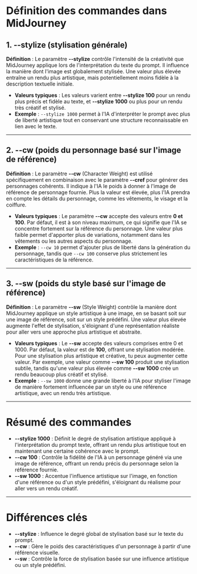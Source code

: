 # Définition des commandes dans MidJourney

## 1. --stylize (stylisation générale)
**Définition** : Le paramètre **--stylize** contrôle l'intensité de la créativité que MidJourney applique lors de l'interprétation du texte du prompt. Il influence la manière dont l'image est globalement stylisée. Une valeur plus élevée entraîne un rendu plus artistique, mais potentiellement moins fidèle à la description textuelle initiale.

- **Valeurs typiques** : Les valeurs varient entre **--stylize 100** pour un rendu plus précis et fidèle au texte, et **--stylize 1000** ou plus pour un rendu très créatif et stylisé.
- **Exemple** : `--stylize 1000` permet à l'IA d'interpréter le prompt avec plus de liberté artistique tout en conservant une structure reconnaissable en lien avec le texte.

---

## 2. --cw (poids du personnage basé sur l'image de référence)
**Définition** : Le paramètre **--cw** (Character Weight) est utilisé spécifiquement en combinaison avec le paramètre **--cref** pour générer des personnages cohérents. Il indique à l'IA le poids à donner à l'image de référence de personnage fournie. Plus la valeur est élevée, plus l'IA prendra en compte les détails du personnage, comme les vêtements, le visage et la coiffure.

- **Valeurs typiques** : Le paramètre **--cw** accepte des valeurs entre **0 et 100**. Par défaut, il est à son niveau maximum, ce qui signifie que l'IA se concentre fortement sur la référence du personnage. Une valeur plus faible permet d'apporter plus de variations, notamment dans les vêtements ou les autres aspects du personnage.
- **Exemple** : `--cw 10` permet d'ajouter plus de liberté dans la génération du personnage, tandis que `--cw 100` conserve plus strictement les caractéristiques de la référence.

---

## 3. --sw (poids du style basé sur l'image de référence)
**Définition** : Le paramètre **--sw** (Style Weight) contrôle la manière dont MidJourney applique un style artistique à une image, en se basant soit sur une image de référence, soit sur un style prédéfini. Une valeur plus élevée augmente l'effet de stylisation, s'éloignant d'une représentation réaliste pour aller vers une approche plus artistique et abstraite.

- **Valeurs typiques** : Le **--sw** accepte des valeurs comprises entre 0 et 1000. Par défaut, la valeur est de **100**, offrant une stylisation modérée. Pour une stylisation plus artistique et créative, tu peux augmenter cette valeur. Par exemple, une valeur comme **--sw 100** produit une stylisation subtile, tandis qu'une valeur plus élevée comme **--sw 1000** crée un rendu beaucoup plus créatif et stylisé.
- **Exemple** : `--sw 1000` donne une grande liberté à l'IA pour styliser l'image de manière fortement influencée par un style ou une référence artistique, avec un rendu très artistique.

---

# Résumé des commandes

- **--stylize 1000** : Définit le degré de stylisation artistique appliqué à l'interprétation du prompt texte, offrant un rendu plus artistique tout en maintenant une certaine cohérence avec le prompt.
- **--cw 100** : Contrôle la fidélité de l'IA à un personnage généré via une image de référence, offrant un rendu précis du personnage selon la référence fournie.
- **--sw 1000** : Accentue l'influence artistique sur l'image, en fonction d'une référence ou d'un style prédéfini, s'éloignant du réalisme pour aller vers un rendu créatif.

---

# Différences clés

- **--stylize** : Influence le degré global de stylisation basé sur le texte du prompt.
- **--cw** : Gère le poids des caractéristiques d'un personnage à partir d'une référence visuelle.
- **--sw** : Contrôle la force de stylisation basée sur une influence artistique ou un style prédéfini.
